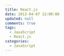 ```yaml
---
title: React.js
date: 2013-04-07 13:00:00
updated: null
comments: true
tags:
  - JavaScript
  - React.js
categories:
  - JavaScript
---
```

